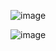 

![image](https://github.com/user-attachments/assets/009aa03b-ecfd-4bbb-81cc-e2a5eec727ee)

![image](https://github.com/user-attachments/assets/3cfa4634-0b05-4e1a-a5dd-136cd75b7aed)


